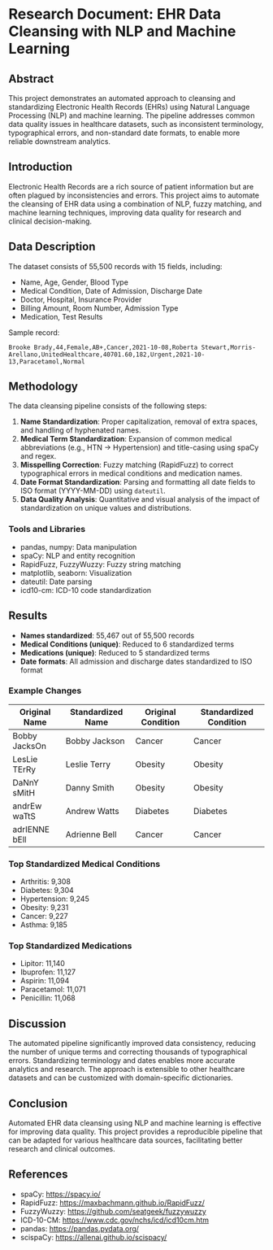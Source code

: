 # Research Document: EHR Data Cleansing with NLP and Machine Learning

## Abstract

This project demonstrates an automated approach to cleansing and standardizing Electronic Health Records (EHRs) using Natural Language Processing (NLP) and machine learning. The pipeline addresses common data quality issues in healthcare datasets, such as inconsistent terminology, typographical errors, and non-standard date formats, to enable more reliable downstream analytics.

## Introduction

Electronic Health Records are a rich source of patient information but are often plagued by inconsistencies and errors. This project aims to automate the cleansing of EHR data using a combination of NLP, fuzzy matching, and machine learning techniques, improving data quality for research and clinical decision-making.

## Data Description

The dataset consists of 55,500 records with 15 fields, including:

- Name, Age, Gender, Blood Type
- Medical Condition, Date of Admission, Discharge Date
- Doctor, Hospital, Insurance Provider
- Billing Amount, Room Number, Admission Type
- Medication, Test Results

Sample record:

```
Brooke Brady,44,Female,AB+,Cancer,2021-10-08,Roberta Stewart,Morris-Arellano,UnitedHealthcare,40701.60,182,Urgent,2021-10-13,Paracetamol,Normal
```

## Methodology

The data cleansing pipeline consists of the following steps:

1. **Name Standardization**: Proper capitalization, removal of extra spaces, and handling of hyphenated names.
2. **Medical Term Standardization**: Expansion of common medical abbreviations (e.g., HTN → Hypertension) and title-casing using spaCy and regex.
3. **Misspelling Correction**: Fuzzy matching (RapidFuzz) to correct typographical errors in medical conditions and medication names.
4. **Date Format Standardization**: Parsing and formatting all date fields to ISO format (YYYY-MM-DD) using `dateutil`.
5. **Data Quality Analysis**: Quantitative and visual analysis of the impact of standardization on unique values and distributions.

### Tools and Libraries

- pandas, numpy: Data manipulation
- spaCy: NLP and entity recognition
- RapidFuzz, FuzzyWuzzy: Fuzzy string matching
- matplotlib, seaborn: Visualization
- dateutil: Date parsing
- icd10-cm: ICD-10 code standardization

## Results

- **Names standardized**: 55,467 out of 55,500 records
- **Medical Conditions (unique)**: Reduced to 6 standardized terms
- **Medications (unique)**: Reduced to 5 standardized terms
- **Date formats**: All admission and discharge dates standardized to ISO format

### Example Changes

| Original Name | Standardized Name | Original Condition | Standardized Condition |
| ------------- | ----------------- | ------------------ | ---------------------- |
| Bobby JacksOn | Bobby Jackson     | Cancer             | Cancer                 |
| LesLie TErRy  | Leslie Terry      | Obesity            | Obesity                |
| DaNnY sMitH   | Danny Smith       | Obesity            | Obesity                |
| andrEw waTtS  | Andrew Watts      | Diabetes           | Diabetes               |
| adrIENNE bEll | Adrienne Bell     | Cancer             | Cancer                 |

### Top Standardized Medical Conditions

- Arthritis: 9,308
- Diabetes: 9,304
- Hypertension: 9,245
- Obesity: 9,231
- Cancer: 9,227
- Asthma: 9,185

### Top Standardized Medications

- Lipitor: 11,140
- Ibuprofen: 11,127
- Aspirin: 11,094
- Paracetamol: 11,071
- Penicillin: 11,068

## Discussion

The automated pipeline significantly improved data consistency, reducing the number of unique terms and correcting thousands of typographical errors. Standardizing terminology and dates enables more accurate analytics and research. The approach is extensible to other healthcare datasets and can be customized with domain-specific dictionaries.

## Conclusion

Automated EHR data cleansing using NLP and machine learning is effective for improving data quality. This project provides a reproducible pipeline that can be adapted for various healthcare data sources, facilitating better research and clinical outcomes.

## References

- spaCy: https://spacy.io/
- RapidFuzz: https://maxbachmann.github.io/RapidFuzz/
- FuzzyWuzzy: https://github.com/seatgeek/fuzzywuzzy
- ICD-10-CM: https://www.cdc.gov/nchs/icd/icd10cm.htm
- pandas: https://pandas.pydata.org/
- scispaCy: https://allenai.github.io/scispacy/
